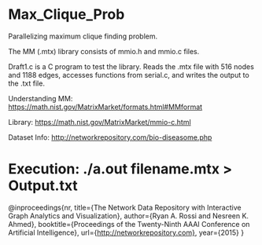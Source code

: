 # Max_Clique_Prob
Parallelizing maximum clique finding problem. 

The MM (.mtx) library consists of mmio.h and mmio.c files.

Draft1.c is a C program to test the library. Reads the .mtx file with 516 nodes and 1188 edges, accesses functions from serial.c, and writes the output to the .txt file.

Understanding MM: https://math.nist.gov/MatrixMarket/formats.html#MMformat

Library: https://math.nist.gov/MatrixMarket/mmio-c.html

Dataset Info: http://networkrepository.com/bio-diseasome.php

# Execution: ./a.out filename.mtx > Output.txt


@inproceedings{nr,
     title={The Network Data Repository with Interactive Graph Analytics and Visualization},
     author={Ryan A. Rossi and Nesreen K. Ahmed},
     booktitle={Proceedings of the Twenty-Ninth AAAI Conference on Artificial Intelligence},
     url={http://networkrepository.com},
     year={2015}
}
